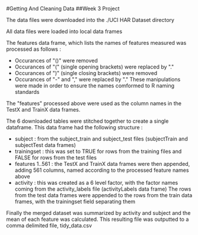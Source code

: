 #Getting And Cleaning Data 
##Week 3 Project 

The data files were downloaded into the ./UCI HAR Dataset directory

All data files were loaded into local data frames

The features data frame, which lists the names of features measured was processed as follows :
* Occurances of "()" were removed
* Occurances of "(" (single opening brackets) were replaced by "."
* Occurances of ")" (single closing brackets) were removed
* Occurances of "-" and "," were replaced by "."
These manipulations were made in order to ensure the names comformed to R naming standards

The "features" processed above were used as the column names in the TestX and TrainX data frames.

The 6 downloaded tables were stitched together to create a single dataframe.  This data frame had the following structure :
* subject : from the subject_train and subject_test files (subjectTrain and subjectTest data frames)
* trainingset : this was set to TRUE for rows from the training files and FALSE for rows from the test files
* features 1..561 : the TestX and TrainX data frames were then appended, adding 561 columns, named according to the processed feature names above
* activity : this was created as a 6 level factor, with the factor names coming from the activity_labels file (activityLabels data frame)
The rows from the test data frames were appended to the rows from the train data frames, with the trainingset field separating them

Finally the merged dataset was summarized by activity and subject and the mean of each feature was calculated.  This resulting file was outputted to 
a comma delimited file, tidy_data.csv
